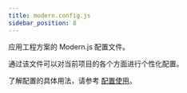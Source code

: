 ```yaml
---
title: modern.config.js
sidebar_position: 8
---
```


应用工程方案的 Modern.js 配置文件。

通过该文件可以对当前项目的各个方面进行个性化配置。

了解配置的具体用法，请参考 [配置使用](/docs/configure/app/usage)。
